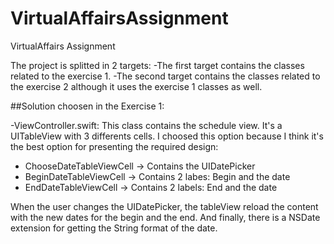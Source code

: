 # VirtualAffairsAssignment
VirtualAffairs Assignment

The project is splitted in 2 targets:
-The first target contains the classes related to the exercise 1.
-The second target contains the classes related to the exercise 2 although it uses the exercise 1 classes as well.

##Solution choosen in the Exercise 1:

-ViewController.swift: This class contains the schedule view. It's a UITableView with 3 differents cells. I choosed this option because I think it's the best option for presenting the required design: 
* ChooseDateTableViewCell -> Contains the UIDatePicker
* BeginDateTableViewCell -> Contains 2 labes: Begin and the date
* EndDateTableViewCell -> Contains 2 labels: End and the date

When the user changes the UIDatePicker, the tableView reload the content with the new dates for the begin and the end.
And finally, there is a NSDate extension for getting the String format of the date. 

